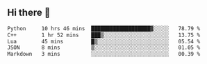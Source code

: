 ## Hi there 👋

<!--START_SECTION:waka-->

```txt
Python     10 hrs 46 mins  ███████████████████▓░░░░░   78.79 %
C++        1 hr 52 mins    ███▒░░░░░░░░░░░░░░░░░░░░░   13.75 %
Lua        45 mins         █▒░░░░░░░░░░░░░░░░░░░░░░░   05.54 %
JSON       8 mins          ▒░░░░░░░░░░░░░░░░░░░░░░░░   01.05 %
Markdown   3 mins          ░░░░░░░░░░░░░░░░░░░░░░░░░   00.39 %
```

<!--END_SECTION:waka-->
